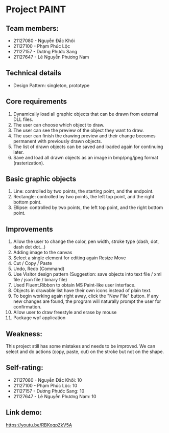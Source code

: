 # Project PAINT

## Team members:
- 21127080 - Nguyễn Đắc Khôi
- 21127100 - Phạm Phúc Lộc
- 21127157 - Dương Phước Sang
- 21127647 - Lê Nguyễn Phương Nam

## Technical details
- Design Pattern: singleton, prototype

## Core requirements
1. Dynamically load all graphic objects that can be drawn from external DLL files.
2. The user can choose which object to draw.
3. The user can see the preview of the object they want to draw.
4. The user can finish the drawing preview and their change becomes permanent with previously drawn objects.
5. The list of drawn objects can be saved and loaded again for continuing later.
6. Save and load all drawn objects as an image in bmp/png/jpeg format (rasterization).

## Basic graphic objects
1. Line: controlled by two points, the starting point, and the endpoint.
2. Rectangle: controlled by two points, the left top point, and the right bottom point.
3. Ellipse: controlled by two points, the left top point, and the right bottom point.

## Improvements
1. Allow the user to change the color, pen width, stroke type (dash, dot, dash dot dot...)
2. Adding image to the canvas
3. Select a single element for editing again
   Resize
   Move
4. Cut / Copy / Paste
5. Undo, Redo (Command)
6. Use Visitor design pattern (Suggestion: save objects into text file / xml file / json file / binary file)
7. Used Fluent.Ribbon to obtain MS Paint-like user interface.
8. Objects in drawable list have their own icons instead of plain text.
9. To begin working again right away, click the "New File" button. If any new changes are found, the program will naturally prompt the user for confirmation.
10. Allow user to draw freestyle and erase by mouse
11. Package wpf application

## Weakness:
This project still has some mistakes and needs to be improved. We can select and do actions (copy, paste, cut) on the stroke but not on the shape.

## Self-rating:
- 21127080 - Nguyễn Đắc Khôi: 10
- 21127100 - Phạm Phúc Lộc: 10
- 21127157 - Dương Phước Sang: 10 
- 21127647 - Lê Nguyễn Phương Nam: 10

## Link demo:
https://youtu.be/RBKoqpZkV5A

